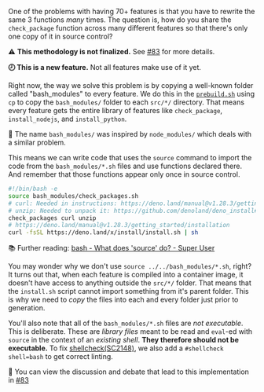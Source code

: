 One of the problems with having 70+ features is that you have to rewrite the
same 3 functions _many_ times. The question is, how do you share the
`check_package` function across many different features so that there's only one
copy of it in source control?

⚠️ **This methodology is not finalized.** See
[#83](https://github.com/devcontainers-contrib/features/discussions/83) for more
details.

**🕗 This is a new feature.** Not all features make use of it yet.

Right now, the way we solve this problem is by copying a well-known folder
called "bash_modules" to every feature. We do this in the
[`prebuild.sh`](https://github.com/devcontainers-contrib/features/blob/main/feature_specs/amplify-cli.yaml)
using `cp` to copy the `bash_modules/` folder to each `src/*/` directory. That
means every feature gets the entire library of features like `check_package`,
`install_nodejs`, and `install_python`.

📛 The name `bash_modules/` was inspired by `node_modules/` which deals with a
similar problem.

This means we can write code that uses the `source` command to import the code
from the `bash_modules/*.sh` files and use functions declared there. And
remember that those functions appear only once in source control.

```sh
#!/bin/bash -e
source bash_modules/check_packages.sh
# curl: Needed in instructions: https://deno.land/manual@v1.28.3/getting_started/installation
# unzip: Needed to unpack it: https://github.com/denoland/deno_install#unzip-is-required
check_packages curl unzip
# https://deno.land/manual@v1.28.3/getting_started/installation
curl -fsSL https://deno.land/x/install/install.sh | sh
```

📚 Further reading:
[bash - What does 'source' do? - Super User](https://superuser.com/a/46146)

You may wonder why we don't use `source ../../bash_modules/*.sh`, right? It
turns out that, when each feature is compiled into a container image, it doesn't
have access to anything outside the `src/*/` folder. That means that the
`install.sh` script cannot import something from it's parent folder. This is why
we need to _copy_ the files into each and every folder just prior to generation.

You'll also note that all of the `bash_modules/*.sh` files are _not executable_.
This is deliberate. These are _library files_ meant to be read and `eval`-ed
with `source` in the context of an _existing shell_. **They therefore should not
be executable.** To fix
[shellcheck(SC2148)](https://www.shellcheck.net/wiki/SC2148), we also add a
`#shellcheck shell=bash` to get correct linting.

📜 You can view the discussion and debate that lead to this implementation in
[#83](https://github.com/devcontainers-contrib/features/discussions/83)
